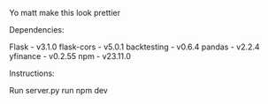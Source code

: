 Yo matt make this look prettier

Dependencies:

Flask - v3.1.0
flask-cors - v5.0.1
backtesting - v0.6.4
pandas - v2.2.4
yfinance - v0.2.55
npm - v23.11.0


Instructions:

Run server.py
run npm dev
